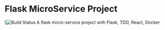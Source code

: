# Flask MicroService Project
[![Build Status](https://travis-ci.org/xiaopeipangzii/FlaskMicroServiceDemo) A flask micro-service project with Flask, TDD, React, Docker

